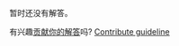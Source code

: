 
暂时还没有解答。

有兴趣[贡献你的解答](https://github.com/BFEdev/BFE.dev-solutions/blob/main/problem/get-dom-tree-height_zh.md)吗? [Contribute guideline](https://github.com/BFEdev/BFE.dev-solutions#how-to-contribute)
